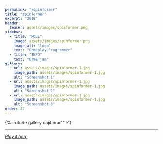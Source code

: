 ```yaml
---
permalink: "/spinformer"
title: "spinformer"
excerpt: "2018"
header:
  teaser: assets/images/spinformer.png
sidebar:
  - title: "ROLE"
    image: assets/images/spinformer.png
    image_alt: "logo"
    text: "Gameplay Programmer"
  - title: "INFO"
    text: "Game jam"
gallery:
  - url: assets/images/spinformer-1.jpg
    image_path: assets/images/spinformer-1.jpg
    alt: "Screenshot 1"
  - url: assets/images/spinformer-1.jpg
    image_path: assets/images/spinformer-1.jpg
    alt: "Screenshot 2"
  - url: assets/images/spinformer-1.jpg
    image_path: assets/images/spinformer-1.jpg
    alt: "Screenshot 3"
order: 47
---
```


{% include gallery caption="" %}



------







[*Play it here*]()